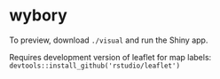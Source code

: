 # wybory

To preview, download `./visual` and run the Shiny app.

Requires development version of leaflet for map labels:
`devtools::install_github('rstudio/leaflet')`